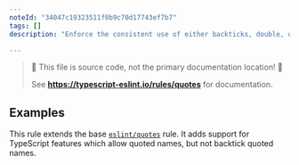 ```yaml
---
noteId: "34047c19323511f0b9c70d17743ef7b7"
tags: []
description: "Enforce the consistent use of either backticks, double, or single quotes."

---
```


> 🛑 This file is source code, not the primary documentation location! 🛑
>
> See **https://typescript-eslint.io/rules/quotes** for documentation.

## Examples

This rule extends the base [`eslint/quotes`](https://eslint.org/docs/rules/quotes) rule.
It adds support for TypeScript features which allow quoted names, but not backtick quoted names.
